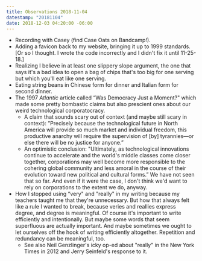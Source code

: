 ```yaml
---
title: Observations 2018-11-04
datestamp: "20181104"
date: 2018-12-03 04:20:00 -06:00
---
```


- Recording with Casey (find Case Oats on Bandcamp!).
- Adding a favicon back to my website, bringing it up to 1999 standards. [Or so I thought. I wrote the code incorrectly and I didn't fix it until 11-25-18.]
- Realizing I believe in at least one slippery slope argument, the one that says it's a bad idea to open a bag of chips that's too big for one serving but which you'll eat like one serving.
- Eating string beans in Chinese form for dinner and Italian form for second dinner.
- The 1997 *Atlantic* article called “Was Democracy Just a Moment?" which made some pretty bombastic claims but also prescient ones about our weird technological corporatocracy.
	- A claim that sounds scary out of context (and maybe still scary in context): ”Precisely because the technological future in North America will provide so much market and individual freedom, this productive anarchy will require the supervision of [by] tyrannies—or else there will be no justice for anyone.”
	- An optimistic conclusion: "Ultimately, as technological innovations continue to accelerate and the world's middle classes come closer together, corporations may well become more responsible to the cohering global community and less amoral in the course of their evolution toward new political and cultural forms.” We have not seen that so far. And even if it were the case, I don't think we'd want to rely on corporations to the extent we do, anyway.
- How I stopped using “very" and "really" in my writing because my teachers taught me that they're unnecessary. But how that always felt like a rule I wanted to break, because veries and reallies express degree, and degree is meaningful. Of course it's important to write efficiently and intentionally. But maybe some words that seem superfluous are actually important. And maybe sometimes we ought to let ourselves off the hook of writing efficiently altogether. Repetition and redundancy can be meaningful, too.
	- See also Neil Genzlinger's icky op-ed about "really" in the New York Times in 2012 and Jerry Seinfeld's response to it.
